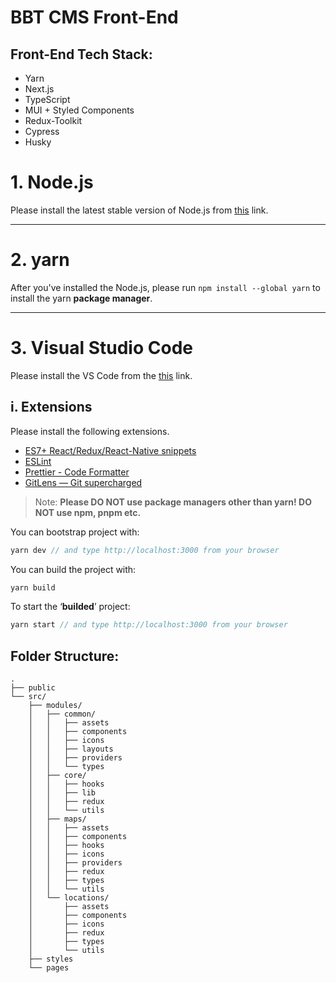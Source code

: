 # BBT CMS Front-End

## Front-End Tech Stack:

- Yarn
- Next.js
- TypeScript
- MUI + Styled Components
- Redux-Toolkit
- Cypress
- Husky

# 1. Node.js

Please install the latest stable version of Node.js from [this](https://nodejs.org/en/download/) link.

---

# 2. yarn

After you've installed the Node.js, please run `npm install --global yarn` to install the yarn **package manager**.

---

# 3. Visual Studio Code

Please install the VS Code from the [this](https://code.visualstudio.com/download) link.

## i. Extensions

Please install the following extensions.

- [ES7+ React/Redux/React-Native snippets](https://marketplace.visualstudio.com/items?itemName=dsznajder.es7-react-js-snippets)
- [ESLint](https://marketplace.visualstudio.com/items?itemName=dbaeumer.vscode-eslint)
- [Prettier - Code Formatter](https://marketplace.visualstudio.com/items?itemName=esbenp.prettier-vscode)
- [GitLens — Git supercharged](https://marketplace.visualstudio.com/items?itemName=eamodio.gitlens)

> Note: **Please DO NOT use package managers other than yarn! DO NOT use npm, pnpm etc.**
> 

You can bootstrap project with: 

```jsx
yarn dev // and type http://localhost:3000 from your browser
```

You can build the project with:

```jsx
yarn build
```

To start the ‘**builded**’ project:

```jsx
yarn start // and type http://localhost:3000 from your browser
```

## Folder Structure:
```
.
├── public
└── src/
    ├── modules/
    │   ├── common/
    │   │   ├── assets
    │   │   ├── components
    │   │   ├── icons
    │   │   ├── layouts
    │   │   ├── providers
    │   │   └── types
    │   ├── core/
    │   │   ├── hooks
    │   │   ├── lib
    │   │   ├── redux
    │   │   └── utils
    │   ├── maps/
    │   │   ├── assets
    │   │   ├── components
    │   │   ├── hooks
    │   │   ├── icons
    │   │   ├── providers
    │   │   ├── redux
    │   │   ├── types
    │   │   └── utils
    │   └── locations/
    │       ├── assets
    │       ├── components
    │       ├── icons
    │       ├── redux
    │       ├── types
    │       └── utils
    ├── styles
    └── pages
```
